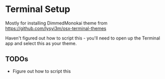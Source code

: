 # Terminal Setup

Mostly for installing DimmedMonokai theme from <https://github.com/lysyi3m/osx-terminal-themes>

Haven't figured out how to script this - you'll need to open up the Terminal app and select this as your theme.

## TODOs

- Figure out how to script this
